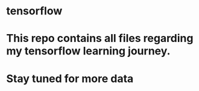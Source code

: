 # tensorflow
# This repo contains all files regarding my tensorflow learning journey.
# Stay tuned for more data
